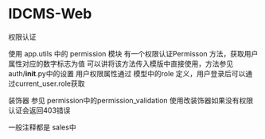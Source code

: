 # IDCMS-Web

权限认证

使用 app.utils 中的 permission 模块
有一个权限认证Permisson 方法，获取用户属性对应的数字标志为值
可以讲将该方法传入模版中直接使用，方法参见 auth/__init__.py中的设置
用户权限属性通过 模型中的role 定义，用户登录后可以通过current_user.role获取

装饰器 参见 permission中的permission_validation  使用改装饰器如果没有权限认证会返回403错误

一般注释都是 sales中
